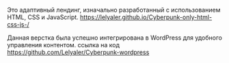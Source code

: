 Это адаптивный лендинг, изначально разработанный с использованием HTML, CSS и JavaScript. https://lelyaler.github.io/Cyberpunk-only-html-css-js-/

Данная верстка была успешно интегрирована в WordPress для удобного управления контентом. ссылка на код https://github.com/Lelyaler/Cyberpunk-wordpress
